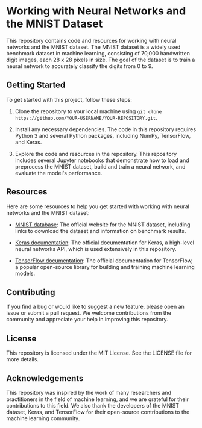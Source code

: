 # Working with Neural Networks and the MNIST Dataset

This repository contains code and resources for working with neural networks and the MNIST dataset. The MNIST dataset is a widely used benchmark dataset in machine learning, consisting of 70,000 handwritten digit images, each 28 x 28 pixels in size. The goal of the dataset is to train a neural network to accurately classify the digits from 0 to 9.

## Getting Started

To get started with this project, follow these steps:

1. Clone the repository to your local machine using `git clone https://github.com/YOUR-USERNAME/YOUR-REPOSITORY.git`.

2. Install any necessary dependencies. The code in this repository requires Python 3 and several Python packages, including NumPy, TensorFlow, and Keras.

3. Explore the code and resources in the repository. This repository includes several Jupyter notebooks that demonstrate how to load and preprocess the MNIST dataset, build and train a neural network, and evaluate the model's performance.

## Resources

Here are some resources to help you get started with working with neural networks and the MNIST dataset:

- [MNIST database](http://yann.lecun.com/exdb/mnist/): The official website for the MNIST dataset, including links to download the dataset and information on benchmark results.

- [Keras documentation](https://keras.io/): The official documentation for Keras, a high-level neural networks API, which is used extensively in this repository.

- [TensorFlow documentation](https://www.tensorflow.org/): The official documentation for TensorFlow, a popular open-source library for building and training machine learning models.

## Contributing

If you find a bug or would like to suggest a new feature, please open an issue or submit a pull request. We welcome contributions from the community and appreciate your help in improving this repository.

## License

This repository is licensed under the MIT License. See the LICENSE file for more details.

## Acknowledgements

This repository was inspired by the work of many researchers and practitioners in the field of machine learning, and we are grateful for their contributions to this field. We also thank the developers of the MNIST dataset, Keras, and TensorFlow for their open-source contributions to the machine learning community.
